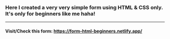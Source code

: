 ### Here I created a very very simple form using HTML & CSS only. It's only for beginners like me haha!
***
#### Visit/Check this form: https://form-html-beginners.netlify.app/
